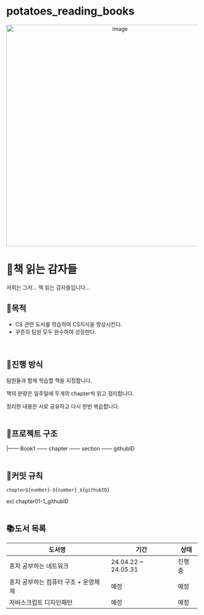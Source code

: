 # potatoes_reading_books
<div align="center">
<img width="583" alt="image" src="https://i.pinimg.com/originals/60/4c/db/604cdbcd12e4d2effc6a0abdaf591f0c.jpg">
</div>

# 🥔책 읽는 감자들

저희는 그저… 책 읽는 감자들입니다…
</br>
## 📍목적

- CS 관련 도서를 학습하여 CS지식을 향상시킨다.
- 꾸준히 팀원 모두 완수하여 성장한다.
</br>

## 📌진행 방식

팀원들과 함께 학습할 책을 지정합니다.

책의 분량은 일주일에 두개의 chapter씩 읽고 정리합니다.

정리한 내용은 서로 공유하고 다시 한번 복습합니다.
</br>
</br>
## 📂프로젝트 구조

|—— Book1 —— chapter —— section —— githubID
</br>
</br>
## 🏁커밋 규칙

`chapter${number}-${number}_${githubID}`

ex) chapter01-1_githubID
</br>
</br>
## **📚도서 목록**

| 도서명 | 기간 | 상태 |
| --- | --- | --- |
| 혼자 공부하는 네트워크  | 24.04.22 ~ 24.05.31 | 진행중 |
| 혼자 공부하는 컴퓨터 구조 + 운영체제 | 예정 | 예정 |
| 자바스크립트 디자인패턴 | 예정 | 예정 |
